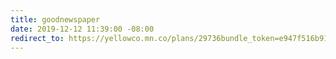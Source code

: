 ```yaml
---
title: goodnewspaper
date: 2019-12-12 11:39:00 -08:00
redirect_to: https://yellowco.mn.co/plans/29736bundle_token=e947f516b9186ee8ccc24204d1ac2b13&utm_source=manual
---
```


